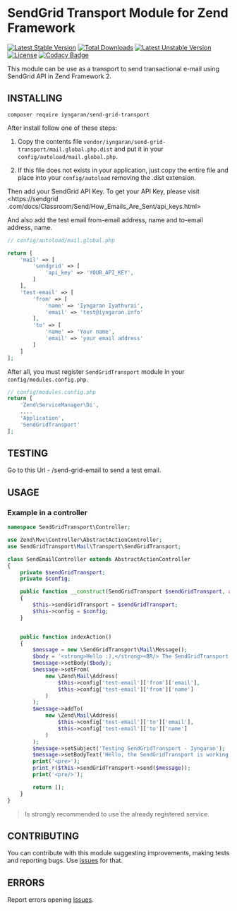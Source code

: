 # SendGrid Transport Module for Zend Framework

[![Latest Stable Version](https://poser.pugx.org/iyngaran/send-grid-transport/v/stable)](https://packagist.org/packages/iyngaran/send-grid-transport)
[![Total Downloads](https://poser.pugx.org/iyngaran/send-grid-transport/downloads)](https://packagist.org/packages/iyngaran/send-grid-transport)
[![Latest Unstable Version](https://poser.pugx.org/iyngaran/send-grid-transport/v/unstable)](https://packagist.org/packages/iyngaran/send-grid-transport)
[![License](https://poser.pugx.org/iyngaran/send-grid-transport/license)](https://packagist.org/packages/iyngaran/send-grid-transport)
[![Codacy Badge](https://api.codacy.com/project/badge/Grade/d8897c5f55de469484a6762d4283cc77)](https://www.codacy.com/app/iyngaran/SendGridTransport?utm_source=github.com&amp;utm_medium=referral&amp;utm_content=iyngaran/SendGridTransport&amp;utm_campaign=Badge_Grade)

This module can be use as a transport to send transactional e-mail using SendGrid API in Zend Framework 2.

## INSTALLING

`composer require iyngaran/send-grid-transport`

After install follow one of these steps:

1) Copy the contents file `vendor/iyngaran/send-grid-transport/mail.global.php.dist` and put it in your `config/autoload/mail.global.php`. 

2) If this file does not exists in your application, just copy the entire file and place into your `config/autoload` removing the .dist extension.

Then add your SendGrid API Key. To get your API Key, please visit <https://sendgrid
.com/docs/Classroom/Send/How_Emails_Are_Sent/api_keys.html>

And also add the test email from-email address, name and to-email address, name.

```php
// config/autoload/mail.global.php

return [
    'mail' => [
        'sendgrid' => [
            'api_key' => 'YOUR_API_KEY',
        ]
    ],
    'test-email' => [
        'from' => [
            'name' => 'Iyngaran Iyathurai',
            'email' => 'test@iyngaran.info'
        ],
        'to' => [
            'name' => 'Your name',
            'email' => 'your email address'
        ]
    ]
];
```

After all, you must register `SendGridTransport` module in your `config/modules.config.php`.

```php
// config/modules.config.php
return [
    'Zend\ServiceManager\Di',
    ....
    'Application',
    'SendGridTransport'
];

```

## TESTING

Go to this Url - /send-grid-email to send a test email. 

## USAGE

### Example in a controller

```php
namespace SendGridTransport\Controller;

use Zend\Mvc\Controller\AbstractActionController;
use SendGridTransport\Mail\Transport\SendGridTransport;

class SendEmailController extends AbstractActionController
{
    private $sendGridTransport;
    private $config;

    public function __construct(SendGridTransport $sendGridTransport, array $config)
    {
        $this->sendGridTransport = $sendGridTransport;
        $this->config = $config;
    }


    public function indexAction()
    {
        $message = new \SendGridTransport\Mail\Message();
        $body = '<strong>Hello :),</strong><BR/> The SendGridTransport is working now :)';
        $message->setBody($body);
        $message->setFrom(
            new \Zend\Mail\Address(
                $this->config['test-email']['from']['email'],
                $this->config['test-email']['from']['name']
            )
        );
        $message->addTo(
            new \Zend\Mail\Address(
                $this->config['test-email']['to']['email'],
                $this->config['test-email']['to']['name']
            )
        );
        $message->setSubject('Testing SendGridTransport - Iyngaran');
        $message->setBodyText('Hello, the SendGridTransport is working now :)');
        print('<pre>');
        print_r($this->sendGridTransport->send($message));
        print('<pre/>');

        return [];
    }
}
```

> Is strongly recommended to use the already registered service.

## CONTRIBUTING

You can contribute with this module suggesting improvements, making tests and reporting bugs. Use [issues](https://github.com/iyngaran/send-grid-transport/issues) for that.

## ERRORS 

Report errors opening [Issues](https://github.com/iyngaran/SendGridTransport/issues).
